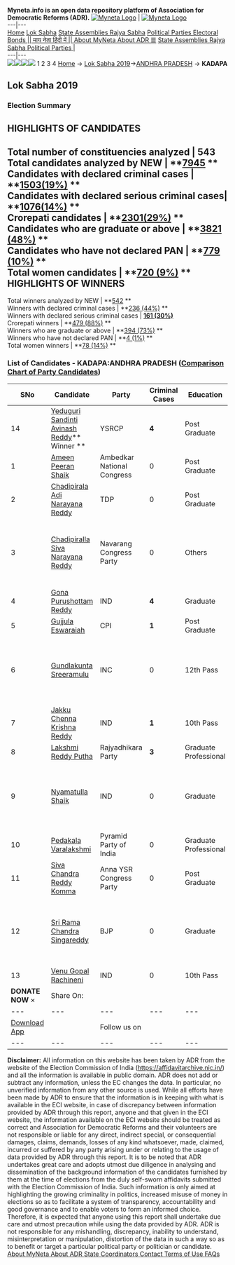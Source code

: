 **Myneta.info is an open data repository platform of Association for Democratic Reforms (ADR).**
[![Myneta Logo](https://www.myneta.info/lib/img/myneta-logo.png)](https://www.myneta.info/) | [![Myneta Logo](https://www.myneta.info/lib/img/adr-logo.png)](https://adrindia.org)  
---|---  
[Home](https://www.myneta.info/) [Lok Sabha](https://www.myneta.info/#ls "Lok Sabha") [ State Assemblies ](https://www.myneta.info/#sa "State Assemblies") [Rajya Sabha](https://www.myneta.info/#rs "Rajya Sabha") [Political Parties ](https://www.myneta.info/party "Political Parties") [ Electoral Bonds ](https://www.myneta.info/electoral_bonds "Electoral Bonds") [ || माय नेता हिंदी में || ](https://translate.google.co.in/translate?prev=hp&hl=en&js=y&u=www.myneta.info&sl=en&tl=hi&history_state0=) [ About MyNeta ](https://adrindia.org/content/about-myneta) [ About ADR ](https://adrindia.org/about-adr/who-we-are) [☰](javascript:void\(0\))
[ State Assemblies ](https://www.myneta.info/#sa "State Assemblies") [ Rajya Sabha ](https://www.myneta.info/#rs "Rajya Sabha") [ Political Parties ](https://www.myneta.info/party "Political Parties")
|   
---|---  
![](https://www.myneta.info/lib/img/banner/banner-1.png)![](https://www.myneta.info/lib/img/banner/banner-2.png)![](https://www.myneta.info/lib/img/banner/banner-3.png)![](https://www.myneta.info/lib/img/banner/banner-4.png)
1  2  3  4 
[Home](https://www.myneta.info/) → [Lok Sabha 2019](https://www.myneta.info/LokSabha2019/)→[ANDHRA PRADESH](https://www.myneta.info/LokSabha2019/index.php?action=show_constituencies&state_id=34) → **KADAPA**
### 
## Lok Sabha 2019
###  Election Summary 
HIGHLIGHTS OF CANDIDATES  
---  
Total number of constituencies analyzed |  543   
Total candidates analyzed by NEW | **[7945](https://www.myneta.info/LokSabha2019/index.php?action=summary&subAction=candidates_analyzed&sort=candidate#summary) **  
Candidates with declared criminal cases | **[1503(19%)](https://www.myneta.info/LokSabha2019/index.php?action=summary&subAction=crime&sort=candidate#summary) **  
Candidates with declared serious criminal cases| **[1076(14%)](https://www.myneta.info/LokSabha2019/index.php?action=summary&subAction=serious_crime&sort=candidate#summary) **  
Crorepati candidates | **[2301(29%)](https://www.myneta.info/LokSabha2019/index.php?action=summary&subAction=crorepati&sort=candidate#summary) **  
Candidates who are graduate or above | **[3821 (48%)](https://www.myneta.info/LokSabha2019/index.php?action=summary&subAction=education&sort=candidate#summary) **  
Candidates who have not declared PAN | **[779 (10%)](https://www.myneta.info/LokSabha2019/index.php?action=summary&subAction=without_pan&sort=candidate#summary) **  
Total women candidates | **[720 (9%)](https://www.myneta.info/LokSabha2019/index.php?action=summary&subAction=women_candidate&sort=candidate#summary) **  
HIGHLIGHTS OF WINNERS  
---  
Total winners analyzed by NEW | **[542](https://www.myneta.info/LokSabha2019/index.php?action=summary&subAction=winner_analyzed&sort=candidate#summary) **  
Winners with declared criminal cases | **[236 (44%)](https://www.myneta.info/LokSabha2019/index.php?action=summary&subAction=winner_crime&sort=candidate#summary) **  
Winners with declared serious criminal cases | **[161 (30%)](https://www.myneta.info/LokSabha2019/index.php?action=summary&subAction=winner_serious_crime&sort=candidate#summary)**  
Crorepati winners | **[479 (88%)](https://www.myneta.info/LokSabha2019/index.php?action=summary&subAction=winner_crorepati&sort=candidate#summary) **  
Winners who are graduate or above | **[394 (73%)](https://www.myneta.info/LokSabha2019/index.php?action=summary&subAction=winner_education&sort=candidate#summary) **  
Winners who have not declared PAN | **[4 (1%)](https://www.myneta.info/LokSabha2019/index.php?action=summary&subAction=winner_without_pan&sort=candidate#summary) **  
Total women winners | **[78 (14%)](https://www.myneta.info/LokSabha2019/index.php?action=summary&subAction=winner_women&sort=candidate#summary) **  
### List of Candidates - KADAPA:ANDHRA PRADESH ([Comparison Chart of Party Candidates](https://www.myneta.info/LokSabha2019/comparisonchart.php?constituency_id=452))
SNo | Candidate| Party| Criminal Cases| Education| Age| Total Assets| Liabilities  
---|---|---|---|---|---|---|---  
14  | [Yeduguri Sandinti Avinash Reddy](https://www.myneta.info/LokSabha2019/candidate.php?candidate_id=4812)** Winner ** | YSRCP | **4** | Post Graduate| 34 | Rs 18,69,69,794 ~ 18 Crore+ | Rs 2,28,33,319 ~ 2 Crore+  
1  | [Ameen Peeran Shaik](https://www.myneta.info/LokSabha2019/candidate.php?candidate_id=4624) | Ambedkar National Congress | 0 | Post Graduate| 48 | Rs 83,993 ~ 83 Thou+ | Rs 9,000 ~ 9 Thou+  
2  | [Chadipirala Adi Narayana Reddy](https://www.myneta.info/LokSabha2019/candidate.php?candidate_id=4816) | TDP | 0 | Post Graduate| 61 | Rs 3,07,42,398 ~ 3 Crore+ | Rs 9,61,319 ~ 9 Lacs+  
3  | [Chadipiralla Siva Narayana Reddy](https://www.myneta.info/LokSabha2019/candidate.php?candidate_id=4817) | Navarang Congress Party | 0 | Others| 53 | ![](https://myneta.info/image_v2.php?myneta_folder=LokSabha2019&candidate_id=4817&col=ta) | ![](https://myneta.info/image_v2.php?myneta_folder=LokSabha2019&candidate_id=4817&col=lia)  
4  | [Gona Purushottam Reddy](https://www.myneta.info/LokSabha2019/candidate.php?candidate_id=6959) | IND | **4** | Graduate| 40 | Rs 2,24,73,647 ~ 2 Crore+ | Rs 92,06,703 ~ 92 Lacs+  
5  | [Gujjula Eswaraiah](https://www.myneta.info/LokSabha2019/candidate.php?candidate_id=6961) | CPI | **1** | Post Graduate| 50 | Rs 3,27,881 ~ 3 Lacs+ | Rs 1,00,000 ~ 1 Lacs+  
6  | [Gundlakunta Sreeramulu](https://www.myneta.info/LokSabha2019/candidate.php?candidate_id=4814) | INC | 0 | 12th Pass| 42 | ![](https://myneta.info/image_v2.php?myneta_folder=LokSabha2019&candidate_id=4814&col=ta) | ![](https://myneta.info/image_v2.php?myneta_folder=LokSabha2019&candidate_id=4814&col=lia)  
7  | [Jakku Chenna Krishna Reddy](https://www.myneta.info/LokSabha2019/candidate.php?candidate_id=6962) | IND | **1** | 10th Pass| 44 | Rs 2,47,46,957 ~ 2 Crore+ | Rs 1,23,80,000 ~ 1 Crore+  
8  | [Lakshmi Reddy Putha](https://www.myneta.info/LokSabha2019/candidate.php?candidate_id=6963) | Rajyadhikara Party | **3** | Graduate Professional| 32 | Rs 73,00,000 ~ 73 Lacs+ | Rs 0 ~   
9  | [Nyamatulla Shaik](https://www.myneta.info/LokSabha2019/candidate.php?candidate_id=6956) | IND | 0 | Graduate| 31 | ![](https://myneta.info/image_v2.php?myneta_folder=LokSabha2019&candidate_id=6956&col=ta) | ![](https://myneta.info/image_v2.php?myneta_folder=LokSabha2019&candidate_id=6956&col=lia)  
10  | [Pedakala Varalakshmi](https://www.myneta.info/LokSabha2019/candidate.php?candidate_id=4815) | Pyramid Party of India | 0 | Graduate Professional| 43 | Rs 1,10,34,583 ~ 1 Crore+ | Rs 24,02,564 ~ 24 Lacs+  
11  | [Siva Chandra Reddy Komma](https://www.myneta.info/LokSabha2019/candidate.php?candidate_id=4625) | Anna YSR Congress Party | 0 | Post Graduate| 0 | Rs 51,60,000 ~ 51 Lacs+ | Rs 11,00,000 ~ 11 Lacs+  
12  | [Sri Rama Chandra Singareddy](https://www.myneta.info/LokSabha2019/candidate.php?candidate_id=6969) | BJP | 0 | Graduate| 50 | ![](https://myneta.info/image_v2.php?myneta_folder=LokSabha2019&candidate_id=6969&col=ta) | ![](https://myneta.info/image_v2.php?myneta_folder=LokSabha2019&candidate_id=6969&col=lia)  
13  | [Venu Gopal Rachineni](https://www.myneta.info/LokSabha2019/candidate.php?candidate_id=6971) | IND | 0 | 10th Pass| 39 | Rs 31,00,000 ~ 31 Lacs+ | Rs 2,00,000 ~ 2 Lacs+  
|  **DONATE NOW** × |  Share On:  | [](https://api.whatsapp.com/send?text=https%3A%2F%2Fmyneta.info%2Fpunjab2022%2Findex.php%3Faction%3Dshow_constituencies%26state_id%3D19) | [](https://www.facebook.com/sharer/sharer.php?u=https%3A%2F%2Fmyneta.info%2Fpunjab2022%2Findex.php%3Faction%3Dshow_constituencies%26state_id%3D19) | [](https://twitter.com/share?url=https%3A%2F%2Fmyneta.info%2Fpunjab2022%2Findex.php%3Faction%3Dshow_constituencies%26state_id%3D19)  
---|---|---|---|---  
| [ Download App ](https://play.google.com/store/apps/details?id=com.webrosoft.myneta1&pcampaignid=pcampaignidMKT-Other-global-all-co-prtnr-py-PartBadge-Mar2515-1) | [](https://play.google.com/store/apps/details?id=com.webrosoft.myneta1&pcampaignid=pcampaignidMKT-Other-global-all-co-prtnr-py-PartBadge-Mar2515-1) |  Follow us on  | [](https://www.facebook.com/adrindia.org/) | [](https://twitter.com/adrspeaks) | [](https://groups.google.com/g/national-election-watch?hl=en&pli=1) | [](https://www.instagram.com/adrspeaks/) | [](https://www.youtube.com/user/adrspeaks) | [](https://sharechat.com/profile/adrspeaks)  
---|---|---|---|---|---|---|---|---  
**Disclaimer:** All information on this website has been taken by ADR from the website of the Election Commission of India (https://affidavitarchive.nic.in/) and all the information is available in public domain. ADR does not add or subtract any information, unless the EC changes the data. In particular, no unverified information from any other source is used. While all efforts have been made by ADR to ensure that the information is in keeping with what is available in the ECI website, in case of discrepancy between information provided by ADR through this report, anyone and that given in the ECI website, the information available on the ECI website should be treated as correct and Association for Democratic Reforms and their volunteers are not responsible or liable for any direct, indirect special, or consequential damages, claims, demands, losses of any kind whatsoever, made, claimed, incurred or suffered by any party arising under or relating to the usage of data provided by ADR through this report. It is to be noted that ADR undertakes great care and adopts utmost due diligence in analysing and dissemination of the background information of the candidates furnished by them at the time of elections from the duly self-sworn affidavits submitted with the Election Commission of India. Such information is only aimed at highlighting the growing criminality in politics, increased misuse of money in elections so as to facilitate a system of transparency, accountability and good governance and to enable voters to form an informed choice. Therefore, it is expected that anyone using this report shall undertake due care and utmost precaution while using the data provided by ADR. ADR is not responsible for any mishandling, discrepancy, inability to understand, misinterpretation or manipulation, distortion of the data in such a way so as to benefit or target a particular political party or politician or candidate. 
[ About MyNeta ](https://adrindia.org/content/about-myneta) [ About ADR ](https://adrindia.org/about-adr/who-we-are) [ State Coordinators ](https://adrindia.org/about-adr/state-coordinators) [ Contact ](https://adrindia.org/contact-us) [ Terms of Use ](https://adrindia.org/content/adr-terms-use) [ FAQs ](https://adrindia.org/content/faqs)
